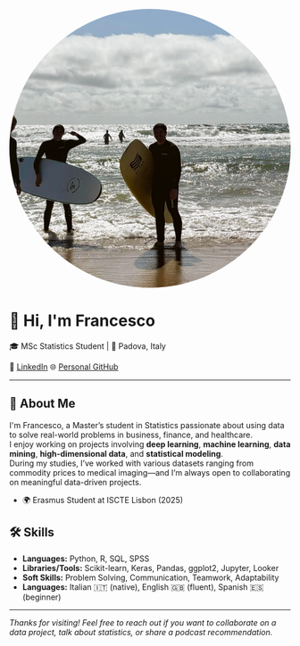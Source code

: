 <p align="center">
  <img src="surf.JPEG" alt="Francesco Pagano" width="1000" style="border-radius: 50%; object-fit: cover;" height = "500">
</p>

# 👋 Hi, I'm Francesco

🎓 MSc Statistics Student | 📍 Padova, Italy  

🔗 [LinkedIn](https://www.linkedin.com/in/francescopagano24/) 
🌐 [Personal GitHub](https://github.com/francescopagano)

---

## 🧠 About Me

I'm Francesco, a Master’s student in Statistics passionate about using data to solve real-world problems in business, finance, and healthcare.  
I enjoy working on projects involving **deep learning**, **machine learning**, **data mining**, **high-dimensional data**, and **statistical modeling**.  
During my studies, I’ve worked with various datasets ranging from commodity prices to medical imaging—and I’m always open to collaborating on meaningful data-driven projects.

- 🌍 Erasmus Student at ISCTE Lisbon (2025)

## 🛠 Skills

- **Languages:** Python, R, SQL, SPSS  
- **Libraries/Tools:** Scikit-learn, Keras, Pandas, ggplot2, Jupyter, Looker  
- **Soft Skills:** Problem Solving, Communication, Teamwork, Adaptability  
- **Languages:** Italian 🇮🇹 (native), English 🇬🇧 (fluent), Spanish 🇪🇸 (beginner)

---

_Thanks for visiting! Feel free to reach out if you want to collaborate on a data project, talk about statistics, or share a podcast recommendation._

